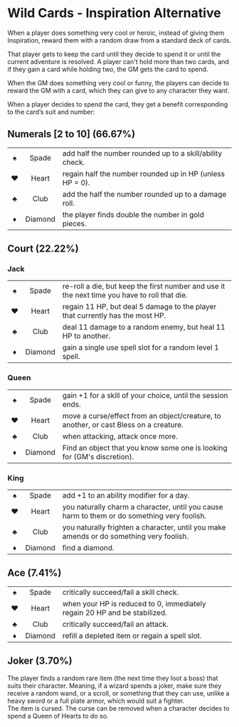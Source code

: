 # Wild Cards - Inspiration Alternative
When a player does something very cool or heroic, instead of giving them Inspiration, reward them with a random draw from a standard deck of cards.

That player gets to keep the card until they decide to spend it or until the current adventure is resolved.
A player can't hold more than two cards, and if they gain a card while holding two, the GM gets the card to spend.

When the GM does something very cool or funny, the players can decide to reward the GM with a card, which they can give to any character they want.

When a player decides to spend the card, they get a benefit corresponding to the card’s suit and number:

## Numerals [2 to 10] (66.67%)
||||
|:-:|:-:|-|
♠|Spade|add half the number rounded up to a skill/ability check.
♥|Heart|regain half the number rounded up in HP (unless HP = 0).
♣|Club|add the half the number rounded up to a damage roll.
♦|Diamond|the player finds double the number in gold pieces.

## Court (22.22%)
### Jack
||||
|:-:|:-:|-|
♠|Spade|re-roll a die, but keep the first number and use it the next time you have to roll that die.
♥|Heart|regain 11 HP, but deal 5 damage to the player that currently has the most HP.
♣|Club|deal 11 damage to a random enemy, but heal 11 HP to another.
♦|Diamond|gain a single use spell slot for a random level 1 spell.

### Queen
||||
|:-:|:-:|-|
♠|Spade|gain +1 for a skill of your choice, until the session ends.
♥|Heart|move a curse/effect from an object/creature, to another, or cast Bless on a creature.
♣|Club|when attacking, attack once more.
♦|Diamond|Find an object that you know some one is looking for (GM's discretion).

### King
||||
|:-:|:-:|-|
♠|Spade|add +1 to an ability modifier for a day.
♥|Heart|you naturally charm a character, until you cause harm to them or do something very foolish.
♣|Club|you naturally frighten a character, until you make amends or do something very foolish.
♦|Diamond|find a diamond.

## Ace (7.41%)
||||
|:-:|:-:|-|
♠|Spade|critically succeed/fail a skill check.
♥|Heart|when your HP is reduced to 0, immediately regain 20 HP and be stabilized.
♣|Club|critically succeed/fail an attack.
♦|Diamond|refill a depleted item or regain a spell slot.

## Joker (3.70%)
The player finds a random rare item (the next time they loot a boss) that suits their character. Meaning, if a wizard spends a joker, make sure they receive a random wand, or a scroll, or something that they can use, unlike a heavy sword or a full plate armor, which would suit a fighter.  
The item is cursed. The curse can be removed when a character decides to spend a Queen of Hearts to do so.
